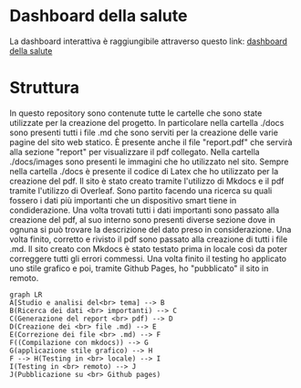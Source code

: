 # Dashboard della salute 
La dashboard interattiva è raggiungibile attraverso questo link: [dashboard della salute](https://michelefalcomer.github.io/)

# Struttura
In questo repository sono contenute tutte le cartelle che sono state utilizzate per la creazione del progetto. In particolare nella cartella ./docs sono presenti tutti i file .md che sono serviti per la creazione delle varie pagine del sito web statico. È presente anche il file "report.pdf" che servirà alla sezione "report" per visualizzare il pdf collegato. Nella cartella ./docs/images sono presenti le immagini che ho utilizzato nel sito. Sempre nella cartella ./docs è presente il codice di Latex che ho utilizzato per la creazione del pdf.
Il sito è stato creato tramite l'utilizzo di Mkdocs e il pdf tramite l'utilizzo di Overleaf. Sono partito facendo una ricerca su quali fossero i dati più importanti che un dispositivo smart tiene in condiderazione. Una volta trovati tutti i dati importanti sono passato alla creazione del pdf, al suo interno sono presenti diverse sezione dove in ognuna si può trovare la descrizione del dato preso in considerazione. Una volta finito, corretto e rivisto il pdf sono passato alla creazione di tutti i file .md. Il sito creato con Mkdocs è stato testato prima in locale così da poter correggere tutti gli errori commessi. Una volta finito il testing ho applicato uno stile grafico e poi, tramite Github Pages, ho "pubblicato" il sito in remoto. 

```mermaid
graph LR
A[Studio e analisi del<br> tema] --> B
B(Ricerca dei dati <br> importanti) --> C
C(Generazione del report <br> pdf) --> D
D(Creazione dei <br> file .md) --> E
E(Correzione dei file <br> .md) --> F
F((Compilazione con mkdocs)) --> G
G(applicazione stile grafico) --> H
F --> H(Testing in <br> locale) --> I
I(Testing in <br> remoto) --> J
J(Pubblicazione su <br> Github pages)
```
